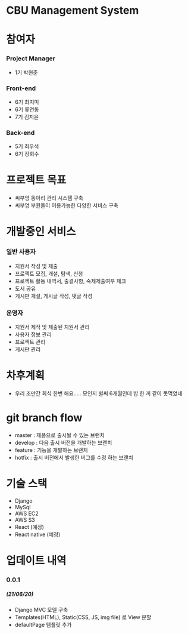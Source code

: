 CBU Management System
=====================

# 참여자
### Project Manager
* 1기 박현준
### Front-end
* 6기 최지미
* 6기 류연동
* 7기 김지윤
### Back-end
* 5기 최우석
* 6기 장희수

# 프로젝트 목표
* 씨부엉 동아리 관리 시스템 구축
* 씨부엉 부원들이 이용가능한 다양한 서비스 구축

# 개발중인 서비스
### 일반 사용자
* 지원서 작성 및 제출
* 프로젝트 모집, 개설, 탐색, 신청
* 프로젝트 활동 내역서, 출결사항, 숙제제출여부 체크
* 도서 공유
* 게시판 개설, 게시글 작성, 댓글 작성
### 운영자
* 지원서 제작 및 제출된 지원서 관리
* 사용자 정보 관리
* 프로젝트 관리
* 게시판 관리

# 차후계획
* 우리 조만간 회식 한번 해요..... 모인지 벌써 6개월인데 밥 한 끼 같이 못먹었네 

# git branch flow
* master : 제품으로 출시될 수 있는 브랜치
* develop : 다음 출시 버전을 개발하는 브랜치
* feature : 기능을 개발하는 브랜치
* hotfix : 출시 버전에서 발생한 버그를 수정 하는 브랜치

# 기술 스택
* Django
* MySql
* AWS EC2
* AWS S3
* React (예정)
* React native (예정)

# 업데이트 내역
### 0.0.1 
##### (21/06/20)
* Django MVC 모델 구축
* Templates(HTML), Static(CSS, JS, img file) 로 View 분할
* defaultPage 템플릿 추가
